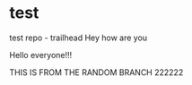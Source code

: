 # test
test repo - trailhead
Hey how are you 


Hello everyone!!! 

THIS IS FROM THE RANDOM BRANCH 222222